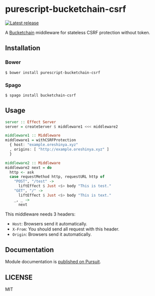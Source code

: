 # purescript-bucketchain-csrf

[![Latest release](http://img.shields.io/github/release/Bucketchain/purescript-bucketchain-csrf.svg)](https://github.com/Bucketchain/purescript-bucketchain-csrf/releases)

A [Bucketchain](https://github.com/Bucketchain/purescript-bucketchain) middleware for stateless CSRF protection without token.

## Installation

### Bower

```
$ bower install purescript-bucketchain-csrf
```

### Spago

```
$ spago install bucketchain-csrf
```

## Usage

```purescript
server :: Effect Server
server = createServer $ middleware1 <<< middleware2

middleware1 :: Middleware
middleware1 = withCSRFProtection
  { host: "example.oreshinya.xyz"
  , origins: [ "http://example.oreshinya.xyz" ]
  }

middleware2 :: Middleware
middleware2 next = do
  http <- ask
  case requestMethod http, requestURL http of
    "POST", "/test" ->
      liftEffect $ Just <$> body "This is test."
    "GET", "/" ->
      liftEffect $ Just <$> body "This is text."
    _, _ ->
      next
```

This middleware needs 3 headers:
- `Host`: Browsers send it automatically.
- `X-From`: You should send all request with this header.
- `Origin`: Browsers send it automatically.

## Documentation

Module documentation is [published on Pursuit](http://pursuit.purescript.org/packages/purescript-bucketchain-csrf).

## LICENSE

MIT
